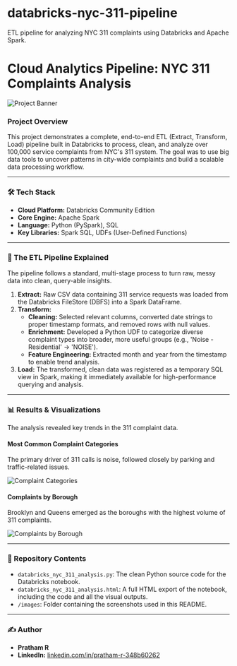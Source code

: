 # databricks-nyc-311-pipeline
ETL pipeline for analyzing NYC 311 complaints using Databricks and Apache Spark.

# Cloud Analytics Pipeline: NYC 311 Complaints Analysis

![Project Banner](https://placehold.co/1200x400/0073e6/ffffff?text=NYC%20311%20Data%20Pipeline)

### **Project Overview**

This project demonstrates a complete, end-to-end ETL (Extract, Transform, Load) pipeline built in Databricks to process, clean, and analyze over 100,000 service complaints from NYC's 311 system. The goal was to use big data tools to uncover patterns in city-wide complaints and build a scalable data processing workflow.

---

### **🛠️ Tech Stack**

* **Cloud Platform:** Databricks Community Edition
* **Core Engine:** Apache Spark
* **Language:** Python (PySpark), SQL
* **Key Libraries:** Spark SQL, UDFs (User-Defined Functions)

---

### **🚀 The ETL Pipeline Explained**

The pipeline follows a standard, multi-stage process to turn raw, messy data into clean, query-able insights.

1.  **Extract:** Raw CSV data containing 311 service requests was loaded from the Databricks FileStore (DBFS) into a Spark DataFrame.
2.  **Transform:**
    * **Cleaning:** Selected relevant columns, converted date strings to proper timestamp formats, and removed rows with null values.
    * **Enrichment:** Developed a Python UDF to categorize diverse complaint types into broader, more useful groups (e.g., 'Noise - Residential' -> 'NOISE').
    * **Feature Engineering:** Extracted month and year from the timestamp to enable trend analysis.
3.  **Load:** The transformed, clean data was registered as a temporary SQL view in Spark, making it immediately available for high-performance querying and analysis.

---

### **📊 Results & Visualizations**

The analysis revealed key trends in the 311 complaint data.

#### **Most Common Complaint Categories**

The primary driver of 311 calls is noise, followed closely by parking and traffic-related issues.

<!-- Add your "Complaint Category" chart screenshot here! -->
![Complaint Categories](your-category-chart-image.png)

#### **Complaints by Borough**

Brooklyn and Queens emerged as the boroughs with the highest volume of 311 complaints.

<!-- Add your "Complaints by Borough" chart screenshot here! -->
![Complaints by Borough](your-borough-chart-image.png)

---

### **📂 Repository Contents**

* `databricks_nyc_311_analysis.py`: The clean Python source code for the Databricks notebook.
* `databricks_nyc_311_analysis.html`: A full HTML export of the notebook, including the code and all the visual outputs.
* `/images`: Folder containing the screenshots used in this README.

---

### **✍️ Author**

* **Pratham R**
* **LinkedIn:** [linkedin.com/in/pratham-r-348b60262](https://linkedin.com/in/pratham-r-348b60262)
